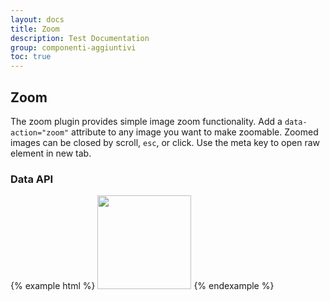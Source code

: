 ```yaml
---
layout: docs
title: Zoom
description: Test Documentation
group: componenti-aggiuntivi
toc: true
---
```


## Zoom

The zoom plugin provides simple image zoom functionality. Add a `data-action="zoom"` attribute to any image you want to make zoomable. Zoomed images can be closed by scroll, `esc`, or click. Use the meta key to open raw element in new tab.

### Data API

{% example html %}
<img data-action="zoom" style="width: 150px;" src="http://placekitten.com/g/400/400">
{% endexample %}